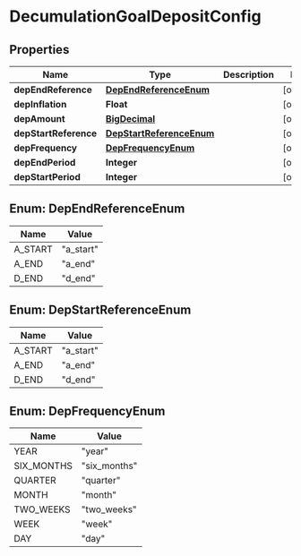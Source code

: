 
# DecumulationGoalDepositConfig

## Properties
Name | Type | Description | Notes
------------ | ------------- | ------------- | -------------
**depEndReference** | [**DepEndReferenceEnum**](#DepEndReferenceEnum) |  |  [optional]
**depInflation** | **Float** |  |  [optional]
**depAmount** | [**BigDecimal**](BigDecimal.md) |  |  [optional]
**depStartReference** | [**DepStartReferenceEnum**](#DepStartReferenceEnum) |  |  [optional]
**depFrequency** | [**DepFrequencyEnum**](#DepFrequencyEnum) |  |  [optional]
**depEndPeriod** | **Integer** |  |  [optional]
**depStartPeriod** | **Integer** |  |  [optional]


<a name="DepEndReferenceEnum"></a>
## Enum: DepEndReferenceEnum
Name | Value
---- | -----
A_START | &quot;a_start&quot;
A_END | &quot;a_end&quot;
D_END | &quot;d_end&quot;


<a name="DepStartReferenceEnum"></a>
## Enum: DepStartReferenceEnum
Name | Value
---- | -----
A_START | &quot;a_start&quot;
A_END | &quot;a_end&quot;
D_END | &quot;d_end&quot;


<a name="DepFrequencyEnum"></a>
## Enum: DepFrequencyEnum
Name | Value
---- | -----
YEAR | &quot;year&quot;
SIX_MONTHS | &quot;six_months&quot;
QUARTER | &quot;quarter&quot;
MONTH | &quot;month&quot;
TWO_WEEKS | &quot;two_weeks&quot;
WEEK | &quot;week&quot;
DAY | &quot;day&quot;



